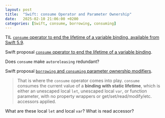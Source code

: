 ```yaml
---
layout: post
title:  "Swift: consume Operator and Parameter Ownership"
date:   2025-02-10 21:06:00 +0200
categories: [Swift, consume, borrowing, consuming]
---
```

TIL [`consume` operator to end the lifetime of a variable binding, available from Swift 5.9](https://www.hackingwithswift.com/swift/5.9/consume-operator).

Swift proposal [`consume` operator to end the lifetime of a variable binding](https://github.com/swiftlang/swift-evolution/blob/main/proposals/0366-move-function.md).

Does `consume` make `autoreleasing` redundant?

Swift proposal [`borrowing` and `consuming` parameter ownership modifiers](https://github.com/swiftlang/swift-evolution/blob/8b38f1739a17b40f939a30deb799144bf48663bc/proposals/0377-parameter-ownership-modifiers.md).

> That is where the `consume` operator comes into play. `consume` consumes the current value of a **binding with static lifetime**, which is either an unescaped local `let`, unescaped local `var`, or function parameter, with no property wrappers or get/set/read/modify/etc. accessors applied. 

What are these local `let` and local `var`? What is read accessor?
